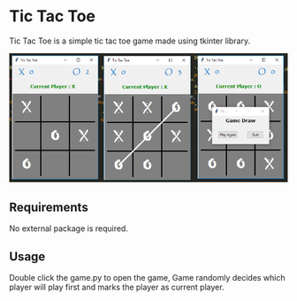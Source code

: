 
# Tic Tac Toe



Tic Tac Toe is a simple tic tac toe game made using tkinter library.

![Alt text](app.png?raw=true "Tic Tac Toe")

## Requirements

No external package is required.

## Usage

Double click the game.py to open the game, Game randomly decides which player will play first and marks the player as current player.
